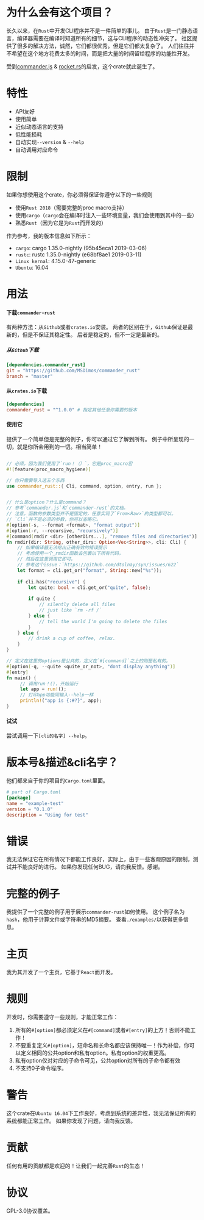 # 为什么会有这个项目？

长久以来，在`Rust`中开发CLI程序并不是一件简单的事儿。 
由于`Rust`是一门静态语言，编译器需要在编译时知道所有的细节，这与CLI程序的动态性冲突了。
社区提供了很多的解决方法，诚然，它们都很优秀。但是它们都太复杂了。
人们往往并不希望在这个地方花费太多的时间，而是把大量的时间留给程序的功能性开发。

受到[commander.js](https://github.com/tj/commander.js) & [rocket.rs](https://rocket.rs)的启发，这个crate就此诞生了。

# 特性
+ API友好
+ 使用简单
+ 近似动态语言的支持
+ 低性能损耗
+ 自动实现`--version` & `--help`
+ 自动调用对应命令

# 限制

如果你想使用这个crate，你必须得保证你遵守以下的一些规则
- 使用`Rust 2018`（需要完整的proc macro支持）
- 使用`cargo`（`cargo`会在编译时注入一些环境变量，我们会使用到其中的一些）
- 熟悉`Rust`（因为它是为`Rust`而开发的）

作为参考，我的版本信息如下所示：
+ `cargo`: cargo 1.35.0-nightly (95b45eca1 2019-03-06)
+ `rustc`: rustc 1.35.0-nightly (e68bf8ae1 2019-03-11)
+ `Linux kernal`: 4.15.0-47-generic
+ `Ubuntu`: 16.04

# 用法

#### 下载`commander-rust`

有两种方法：从`Github`或者`crates.io`安装。 
两者的区别在于，`Github`保证是最新的，但是不保证其稳定性。 后者是稳定的，但不一定是最新的。

##### 从`Github`下载

```toml
[dependencies.commander_rust]
git = "https://github.com/MSDimos/commander_rust"
branch = "master"
```

#### 从`crates.io`下载

```toml
[dependencies]
commander_rust = "^1.0.0" # 指定其他任意你需要的版本
```

#### 使用它

提供了一个简单但是完整的例子，你可以通过它了解到所有。 例子中所呈现的一切，就是你所会用到的一切。相当简单！

```rust

// 必须，因为我们使用了`run！（）`，它是proc_macro宏
#![feature(proc_macro_hygiene)]

// 你只需要导入这五个东西
use commander_rust::{ Cli, command, option, entry, run };


// 什么是option？什么是command？
// 参考`commander.js`和`commander-rust`的文档。
// 注意，函数的参数类型并不是固定的，任意实现了`From<Raw>`的类型都可以。
// `Cli`并不是必须的参数，你可以省略它。
#[option(-s, --format <format>, "format output")]
#[option(-r, --recursive, "recursively")]
#[command(rmdir <dir> [otherDirs...], "remove files and directories")]
fn rmdir(dir: String, other_dirs: Option<Vec<String>>, cli: Cli) {
    // 如果编译器无法给出正确有效的错误提示
    // 考虑使用一个_rmdir函数去包裹以下所有代码，
    // 然后在这里调用它即可。
    // 参考这个issue：`https://github.com/dtolnay/syn/issues/622`
    let format = cli.get_or("format", String::new("%s"));
    
    if cli.has("recursive") {
        let quite: bool = cli.get_or("quite", false);
        
        if quite {
            // silently delete all files
            // just like `rm -rf /`
        } else {
            // tell the world I'm going to delete the files
        }
    } else {
        // drink a cup of coffee, relax.
    }
}

// 定义在这里的options是公共的，定义在`#[command]`之上的则是私有的。
#[option(-q, --quite <quite_or_not>, "dont display anything")]
#[entry]
fn main() {
     // 调用run！()，开始运行
     let app = run!();
     // 打印app功能同输入--help一样
     println!("app is {:#?}", app);
}
```

#### 试试

尝试调用一下`[cli的名字] --help`。

# 版本号&描述&cli名字？

他们都来自于你的项目的`Cargo.toml`里面。

```toml
# part of Cargo.toml
[package]
name = "example-test"
version = "0.1.0"
description = "Using for test"
```

# 错误

我无法保证它在所有情况下都能工作良好，实际上，由于一些客观原因的限制，测试并不能良好的进行。
如果你发现任何BUG，请向我反馈。感谢。

# 完整的例子

我提供了一个完整的例子用于展示`commander-rust`如何使用。
这个例子名为`hash`，他用于计算文件或字符串的MD5摘要。
查看`./examples/`以获得更多信息。

# 主页

我为其开发了一个主页，它基于`React`而开发。

# 规则

开发时，你需要遵守一些规则，才能正常工作：
1. 所有的`#[option]`都必须定义在`#[command]`或者`#[entry]`的上方！否则不能工作！
2. 不要重复定义`#[option]`，短命名和长命名都应该保持唯一！作为补偿，你可以定义相同的公共option和私有option。私有option的权重更高。
3. 私有option仅对对应的子命令可见，公共option对所有的子命令都有效
4. 不支持0子命令程序。

# 警告

这个crate在`Ubuntu 16.04`下工作良好，考虑到系统的差异性，我无法保证所有的系统都能正常工作。
如果你发现了问题，请向我反馈。

# 贡献

任何有用的贡献都是欢迎的！让我们一起完善`Rust`的生态！

# 协议

GPL-3.0协议覆盖。